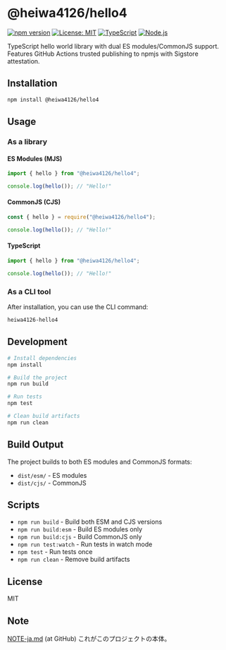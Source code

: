 # @heiwa4126/hello4

[![npm version](https://img.shields.io/npm/v/@heiwa4126/hello4.svg)](https://www.npmjs.com/package/@heiwa4126/hello4)
[![License: MIT](https://img.shields.io/badge/License-MIT-yellow.svg)](https://opensource.org/licenses/MIT)
[![TypeScript](https://img.shields.io/badge/TypeScript-007ACC?logo=typescript&logoColor=white)](https://www.typescriptlang.org/)
[![Node.js](https://img.shields.io/badge/Node.js-18%2B-green.svg)](https://nodejs.org/)

TypeScript hello world library with dual ES modules/CommonJS support. Features GitHub Actions trusted publishing to npmjs with Sigstore attestation.

## Installation

```bash
npm install @heiwa4126/hello4
```

## Usage

### As a library

#### ES Modules (MJS)

```typescript
import { hello } from "@heiwa4126/hello4";

console.log(hello()); // "Hello!"
```

#### CommonJS (CJS)

```javascript
const { hello } = require("@heiwa4126/hello4");

console.log(hello()); // "Hello!"
```

#### TypeScript

```typescript
import { hello } from "@heiwa4126/hello4";

console.log(hello()); // "Hello!"
```

### As a CLI tool

After installation, you can use the CLI command:

```bash
heiwa4126-hello4
```

## Development

```bash
# Install dependencies
npm install

# Build the project
npm run build

# Run tests
npm test

# Clean build artifacts
npm run clean
```

## Build Output

The project builds to both ES modules and CommonJS formats:

- `dist/esm/` - ES modules
- `dist/cjs/` - CommonJS

## Scripts

- `npm run build` - Build both ESM and CJS versions
- `npm run build:esm` - Build ES modules only
- `npm run build:cjs` - Build CommonJS only
- `npm run test:watch` - Run tests in watch mode
- `npm test` - Run tests once
- `npm run clean` - Remove build artifacts

## License

MIT

## Note

[NOTE-ja.md](https://github.com/heiwa4126/heiwa4126-hello4/blob/main/NOTE-ja.md) (at GitHub)
これがこのプロジェクトの本体。
